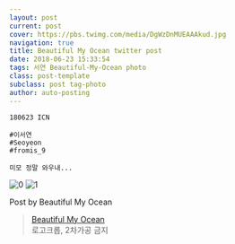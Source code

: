```yaml
---
layout: post
current: post
cover: https://pbs.twimg.com/media/DgWzDnMUEAAAkud.jpg
navigation: true
title: Beautiful My Ocean twitter post
date: 2018-06-23 15:33:54
tags: 서연 Beautiful-My-Ocean photo
class: post-template
subclass: post tag-photo
author: auto-posting
---
```


```  
180623 ICN  
  
#이서연  
#Seoyeon  
#fromis_9   
  
미모 정말 와우내...  

```

![0](https://pbs.twimg.com/media/DgWzAdXUYAAItn1.jpg)
![1](https://pbs.twimg.com/media/DgWzDnMUEAAAkud.jpg)


Post by Beautiful My Ocean

> [Beautiful My Ocean](https://twitter.com/BMO_fromis)  
  로고크롭, 2차가공 금지